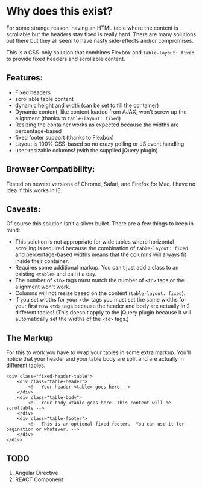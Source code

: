 # Why does this exist?

For some strange reason, having an HTML table where the content is scrollable but the headers stay fixed is really hard. There are many solutions out there but they all seem to have nasty side-effects and/or compromises.

This is a CSS-only solution that combines Flexbox and `table-layout: fixed` to provide fixed headers and scrollable content.

## Features:

* Fixed headers
* scrollable table content
* dynamic height and width (can be set to fill the container)
* Dynamic content, like content loaded from AJAX, won't screw up the alignment (thanks to `table-layout: fixed`)
* Resizing the container works as expected because the widths are percentage-based
* fixed footer support (thanks to Flexbox)
* Layout is 100% CSS-based so no crazy polling or JS event handling
* user-resizable columns! (with the supplied jQuery plugin)

## Browser Compatibility:

Tested on newest versions of Chrome, Safari, and Firefox for Mac. I have no idea if this works in IE.

## Caveats:

Of course this solution isn't a silver bullet.  There are a few things to keep in mind:

* This solution is not appropriate for wide tables where horizontal scrolling is required because the combination of `table-layout: fixed` and percentage-based widths means that the columns will always fit inside their container.
* Requires some additional markup. You can't just add a class to an existing `<table>` and call it a day.
* The number of `<th>` tags must match the number of `<td>` tags or the alignment won't work.
* Columns will not resize based on the content (`table-layout: fixed`).
* If you set widths for your `<th>` tags you must set the same widths for your first row `<td>` tags because the header and body are actually in 2 different tables! (This doesn't apply to the jQuery plugin because it will automatically set the widths of the `<td>` tags.)

## The Markup

For this to work you have to wrap your tables in some extra markup. You'll notice that your header and your table body are split and are actually in different tables.

```
<div class="fixed-header-table">
    <div class="table-header">
        <!-- Your header <table> goes here -->
    </div>
    <div class="table-body">
        <!-- Your body <table goes here. This content will be scrollable -->
    </div>
    <div class="table-footer">
        <!-- This is an optional fixed footer.  You can use it for pagination or whatever. -->
    </div>
</div>
```

## TODO

1. Angular Directive
2. REACT Component
